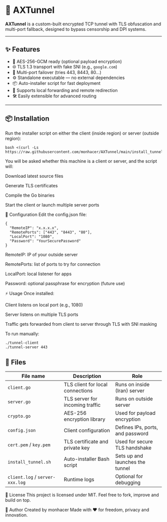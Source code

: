 # 🚀 AXTunnel

**AXTunnel** is a custom-built encrypted TCP tunnel with TLS obfuscation and multi-port fallback, designed to bypass censorship and DPI systems.

---

## ✨ Features

- 🔐 AES-256-GCM ready (optional payload encryption)
- 🌐 TLS 1.3 transport with fake SNI (e.g., `google.com`)
- 🔁 Multi-port failover (tries 443, 8443, 80...)
- ⚙️ Standalone executable — no external dependencies
- 📦 Auto-installer script for fast deployment
- 🎯 Supports local forwarding and remote redirection
- 🛠 Easily extensible for advanced routing

---

## 📦 Installation

Run the installer script on either the client (inside region) or server (outside region):

```
bash <(curl -Ls https://raw.githubusercontent.com/monhacer/AXTunnel/main/install_tunnel.sh)
```
You will be asked whether this machine is a client or server, and the script will:

Download latest source files

Generate TLS certificates

Compile the Go binaries

Start the client or launch multiple server ports

🧩 Configuration
Edit the config.json file:

```
{
  "RemoteIP": "x.x.x.x",
  "RemotePorts": ["443", "8443", "80"],
  "LocalPort": "1080",
  "Password": "YourSecurePassword"
}

```

RemoteIP: IP of your outside server

RemotePorts: list of ports to try for connection

LocalPort: local listener for apps

Password: optional passphrase for encryption (future use)

⚡ Usage
Once installed:

Client listens on local port (e.g., 1080)

Server listens on multiple TLS ports

Traffic gets forwarded from client to server through TLS with SNI masking

To run manually:

```
./tunnel-client
./tunnel-server 443
```

## 📁 Files

| File name            | Description                          | Role                              |
|----------------------|--------------------------------------|-----------------------------------|
| `client.go`          | TLS client for local connections     | Runs on inside (Iran) server      |
| `server.go`          | TLS server for incoming traffic      | Runs on outside server            |
| `crypto.go`          | AES-256 encryption library           | Used for payload encryption       |
| `config.json`        | Client configuration                 | Defines IPs, ports, and password  |
| `cert.pem` / `key.pem` | TLS certificate and private key   | Used for secure TLS handshake     |
| `install_tunnel.sh`  | Auto-installer Bash script           | Sets up and launches the tunnel   |
| `client.log` / `server-xxx.log` | Runtime logs             | Optional for debugging            |


📜 License
This project is licensed under MIT. Feel free to fork, improve and build on top.

👤 Author
Created by monhacer Made with ❤️ for freedom, privacy and innovation.
